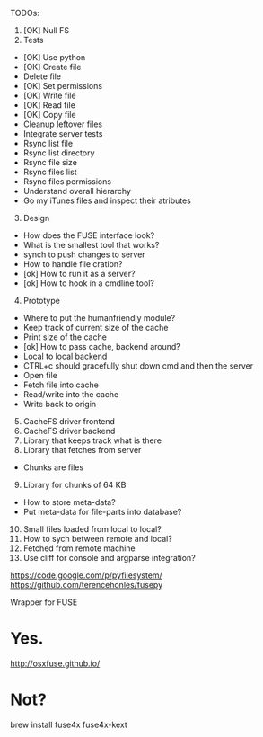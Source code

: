 TODOs:
1. [OK] Null FS
2. Tests
- [OK] Use python
- [OK] Create file
- Delete file
- [OK] Set permissions
- [OK] Write file
- [OK] Read file
- [OK] Copy file
- Cleanup leftover files
- Integrate server tests
- Rsync list file
- Rsync list directory
- Rsync file size
- Rsync files list
- Rsync files permissions
- Understand overall hierarchy
- Go my iTunes files and inspect their atributes
3. Design
- How does the FUSE interface look?
- What is the smallest tool that works?
- synch to push changes to server
- How to handle file cration?
- [ok] How to run it as a server?
- [ok] How to hook in a cmdline tool?
4. Prototype
- Where to put the humanfriendly module?
- Keep track of current size of the cache
- Print size of the cache
- [ok] How to pass cache, backend around?
- Local to local backend
- CTRL+c should gracefully shut down cmd and then the server
- Open file
- Fetch file into cache
- Read/write into the cache
- Write back to origin
5. CacheFS driver frontend
6. CacheFS driver backend
7. Library that keeps track what is there
8. Library that fetches from server
- Chunks are files
9. Library for chunks of 64 KB
- How to store meta-data?
- Put meta-data for file-parts into database?
10. Small files loaded from local to local?
11. How to sych between remote and local?
12. Fetched from remote machine
13. Use cliff for console and argparse integration?

https://code.google.com/p/pyfilesystem/
https://github.com/terencehonles/fusepy

Wrapper for FUSE

# Yes.
http://osxfuse.github.io/

# Not?
brew install fuse4x fuse4x-kext

